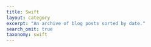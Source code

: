```yaml
---
title: Swift
layout: category
excerpt: "An archive of blog posts sorted by date."
search_omit: true
taxonomy: swift
---
```


